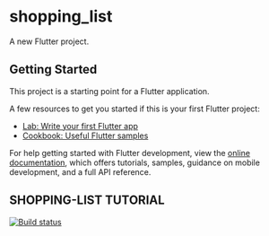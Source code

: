 # shopping_list

A new Flutter project.

## Getting Started

This project is a starting point for a Flutter application.

A few resources to get you started if this is your first Flutter project:

- [Lab: Write your first Flutter app](https://docs.flutter.dev/get-started/codelab)
- [Cookbook: Useful Flutter samples](https://docs.flutter.dev/cookbook)

For help getting started with Flutter development, view the
[online documentation](https://docs.flutter.dev/), which offers tutorials,
samples, guidance on mobile development, and a full API reference.

## SHOPPING-LIST TUTORIAL
[![Build status](https://build.appcenter.ms/v0.1/apps/6d34a3a1-0260-4f39-9dfd-84630e851488/branches/master/badge)](https://appcenter.ms)